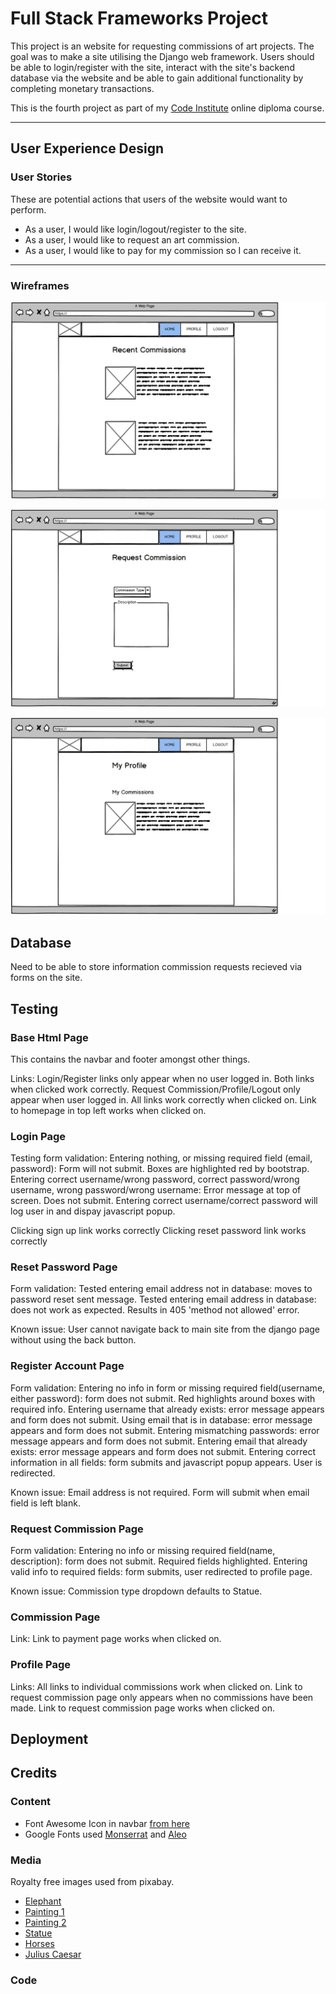 # Full Stack Frameworks Project

This project is an website for requesting commissions of art projects. The goal was to make a site utilising the Django web framework. Users should be able to login/register with the site, interact with the site's backend database via the website and be able to gain additional functionality by completing monetary transactions.

This is the fourth project as part of my [Code Institute](https://codeinstitute.net/) online diploma course.

---

## User Experience Design

### User Stories

These are potential actions that users of the website would want to perform. 

* As a user, I would like login/logout/register to the site.
* As a user, I would like to request an art commission.
* As a user, I would like to pay for my commission so I can receive it.

---

### Wireframes

![Homepage](static/wireframes/homepage.jpg "Homepage")

![Request Commissions](static/wireframes/request.jpg "Request Commissions")

![Profile Page](static/wireframes/profile.jpg "Profile Page")

## Database

Need to be able to store information commission requests recieved via forms on the site.

## Testing

### Base Html Page

This contains the navbar and footer amongst other things.

Links:
    Login/Register links only appear when no user logged in.
    Both links when clicked work correctly.
    Request Commission/Profile/Logout only appear when user logged in.
    All links work correctly when clicked on.
    Link to homepage in top left works when clicked on.

### Login Page

Testing form validation:
    Entering nothing, or missing required field (email, password): Form will not submit. Boxes are highlighted red by bootstrap.
    Entering correct username/wrong password, correct password/wrong username, wrong password/wrong username: Error message at top of screen. Does not submit.
    Entering correct username/correct password will log user in and dispay javascript popup.

Clicking sign up link works correctly
Clicking reset password link works correctly

### Reset Password Page

Form validation:
    Tested entering email address not in database: moves to password reset sent message.
    Tested entering email address in database: does not work as expected. Results in 405 'method not allowed' error.

Known issue:
    User cannot navigate back to main site from the django page without using the back button.

### Register Account Page

Form validation:
    Entering no info in form or missing required field(username, either password): form does not submit. Red highlights around boxes with required info.
    Entering username that already exists: error message appears and form does not submit.
    Using email that is in database: error message appears and form does not submit.
    Entering mismatching passwords: error message appears and form does not submit.
    Entering email that already exists: error message appears and form does not submit.
    Entering correct information in all fields: form submits and javascript popup appears. User is redirected.

Known issue:
    Email address is not required. Form will submit when email field is left blank.

### Request Commission Page

Form validation:
    Entering no info or missing required field(name, description): form does not submit. Required fields highlighted.
    Entering valid info to required fields: form submits, user redirected to profile page.

Known issue:
    Commission type dropdown defaults to Statue.

### Commission Page

Link:
    Link to payment page works when clicked on.

### Profile Page

Links:
    All links to individual commissions work when clicked on.
    Link to request commission page only appears when no commissions have been made.
    Link to request commission page works when clicked on.

## Deployment

## Credits

### Content

* Font Awesome Icon in navbar [from here](https://fontawesome.com/icons/paint-brush?style=solid)
* Google Fonts used [Monserrat](https://fonts.google.com/specimen/Montserrat?preview.size=82&preview.text=OZZY) and [Aleo](https://fonts.google.com/specimen/Aleo?sort=alpha&preview.text=Recent+Commissions&preview.text_type=custom&preview.size=63&preview.layout=row&sidebar.open&selection.family=Aleo)

### Media

Royalty free images used from pixabay.

* [Elephant](https://cdn.pixabay.com/photo/2017/07/20/18/16/elephant-2523177_960_720.jpg)
* [Painting 1](https://cdn.pixabay.com/photo/2015/07/21/13/52/painting-853940_960_720.jpg)
* [Painting 2](https://cdn.pixabay.com/photo/2018/02/14/14/53/art-3153106_960_720.jpg)
* [Statue](https://cdn.pixabay.com/photo/2013/09/23/20/28/goddess-185457_960_720.jpg)
* [Horses](https://cdn.pixabay.com/photo/2016/08/15/19/16/horses-1596288_960_720.jpg)
* [Julius Caesar](https://cdn.pixabay.com/photo/2020/02/25/01/10/julius-caesar-4877717_960_720.png)

### Code